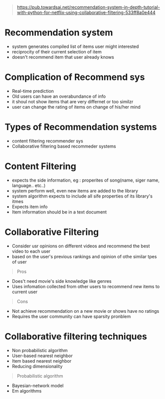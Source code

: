 >  https://pub.towardsai.net/recommendation-system-in-depth-tutorial-with-python-for-netflix-using-collaborative-filtering-533ff8a0e444

# Recommendation system
- system generates compiled list of items user might interested
- reciprocity of their current selection of item
- doesn't recommend item that user already knows

# Complication of Recommend sys

- Real-time prediction
- Old users can have an overabundance of info
- it shoul not show items that are very differnet or too similzr
- user can change the rating of items on change of his/her mind

# Types of Recommendation systems

- content filtering recommender sys
- Collaborative filtering based recommeder systems


# Content Filtering

- expects the side information, eg : properites of song(name, siger name, language.. etc..)
- system perform well, even new items are added to the library
- system algorithm expects to include all sife properties of its library's itmes
- Expects item info
- Item information should be in a text document 


# Collaborative Filtering

- Consider usr opinions on different videos and recommend the best video to each user
- based on the user's previous rankings and opinion of othe similar tpes of user 
> Pros
- Does't need movie's side knowledge like genres
- Uses infomation collected from other users to recommend new items to current user
> Cons
- Not achieve recommendation on a new movie or shows have no ratings
- Requires the user community can have sparsity pronblem

# Collaborative filtering techniques

- Non probabilistic algorithm
- User-based nearest neighbor
- Item based nearest neighbor
- Reducing dimensionality

> Probabilistic algorithm
- Bayesian-network model
- Em algorithms


